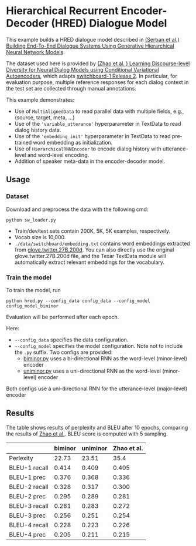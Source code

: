 # Hierarchical Recurrent Encoder-Decoder (HRED) Dialogue Model

This example builds a HRED dialogue model described in [(Serban et al.) Building End-To-End Dialogue Systems Using Generative Hierarchical Neural Network Models](https://arxiv.org/abs/1507.04808). 

The dataset used here is provided by [(Zhao et al. ) Learning Discourse-level Diversity for Neural Dialog Models using Conditional Variational Autoencoders](https://arxiv.org/abs/1703.10960), which adapts [switchboard-1 Release 2](https://catalog.ldc.upenn.edu/ldc97s62). In particular, for evaluation purpose, multiple reference responses for each dialog context in the test set are collected through manual annotations. 

This example demonstrates:
* Use of `MultiAlignedData` to read parallel data with multiple fields, e.g., (source, target, meta, ...)
* Use of the `'variable_utterance'` hyperparameter in TextData to read dialog history data.
* Use of the `'embedding_init'` hyperparameter in TextData to read pre-trained word embedding as initialization. 
* Use of `HierarchicalRNNEncoder` to encode dialog history with utterance-level and word-level encoding.
* Addition of speaker meta-data in the encoder-decoder model.

## Usage

### Dataset

Download and preprocess the data with the following cmd:
```
python sw_loader.py
```
* Train/dev/test sets contain 200K, 5K, 5K examples, respectively.
* Vocab size is 10,000.
* `./data/switchboard/embedding.txt` contains word embeddings extracted from [glove.twitter.27B.200d](https://nlp.stanford.edu/projects/glove). You can also directly use the original glove.twitter.27B.200d file, and the Texar TextData module will automatically extract relevant embeddings for the vocabulary. 

### Train the model

To train the model, run

```
python hred.py --config_data config_data --config_model config_model_biminor 
```
Evaluation will be performed after each epoch. 

Here:
* `--config_data` specifies the data configuration.
* `--config_model` specifies the model configuration. Note not to include the `.py` suffix. Two configs are provided:
  - [biminor.py](./config_model_biminor.py) uses a bi-directional RNN as the word-level (minor-level) encoder
  - [uniminor.py](./config_model_uniminor.py) uses a uni-directional RNN as the word-level (minor-level) encoder

Both configs use a uni-directional RNN for the utterance-level (major-level) encoder

## Results

The table shows results of perplexity and BLEU after 10 epochs, comparing the results of [Zhao et al.](https://arxiv.org/abs/1703.10960). BLEU score is computed with 5 sampling.

|               | biminor | uniminor | Zhao et al. |
| --------------| --------| ---------| -------|
| Perlexity     | 22.73   | 23.51    | 35.4   |
| BLEU-1 recall | 0.414   | 0.409    | 0.405  |
| BLEU-1 prec   | 0.376   | 0.368    | 0.336  |
| BLEU-2 recall | 0.328   | 0.317    | 0.300  |
| BLEU-2 prec   | 0.295   | 0.289    | 0.281  |
| BLEU-3 recall | 0.281   | 0.283    | 0.272  |
| BLEU-3 prec   | 0.256   | 0.251    | 0.254  |
| BLEU-4 recall | 0.228   | 0.223    | 0.226  |
| BLEU-4 prec   | 0.205   | 0.211    | 0.215  |

